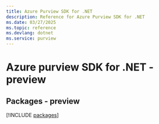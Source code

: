```yaml
---
title: Azure Purview SDK for .NET
description: Reference for Azure Purview SDK for .NET
ms.date: 03/27/2025
ms.topic: reference
ms.devlang: dotnet
ms.service: purview
---
```

# Azure purview SDK for .NET - preview
## Packages - preview
[!INCLUDE [packages](purview-index.md)]